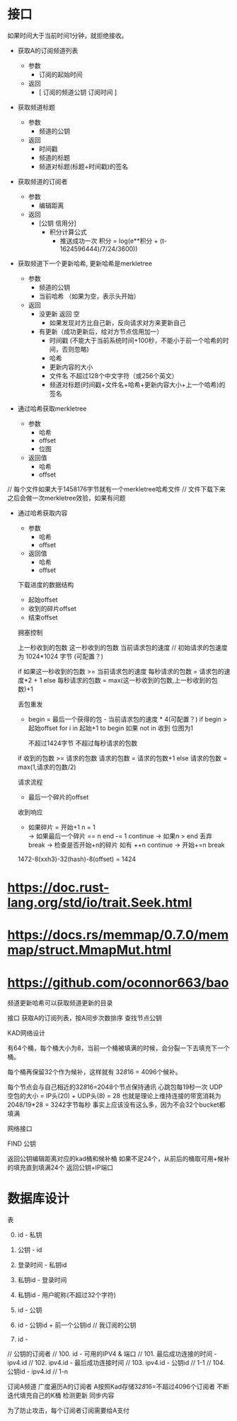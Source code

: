 # 接口 

如果时间大于当前时间1分钟，就拒绝接收。

* 获取A的订阅频道列表 
  * 参数
    * 订阅的起始时间 
  * 返回
    * [ 订阅的频道公钥 订阅时间 ] 

* 获取频道标题
  * 参数
    * 频道的公钥
  * 返回
    * 时间戳
    * 频道的标题
    * 频道对标题(标题+时间戳)的签名

* 获取频道的订阅者
  * 参数
    * 编辑距离
  * 返回
    * [公钥 信用分]
      * 积分计算公式 
         * 推送成功一次 积分 = log(e**积分 + (t-1624596444)/7/24/3600))

* 获取频道下一个更新哈希, 更新哈希是merkletree
  * 参数
    * 频道的公钥
    * 当前哈希 （如果为空，表示头开始）
  * 返回
    * 没更新 返回 空
      * 如果发现对方比自己新，反向请求对方来更新自己
    * 有更新（成功更新后，给对方节点信用加一）
      * 时间戳 (不能大于当前系统时间+100秒，不能小于前一个哈希的时间，否则忽略)
      * 哈希
      * 更新内容的大小
      * 文件名 不超过128个中文字符（或256个英文）
      * 频道对标题(时间戳+文件名+哈希+更新内容大小+上一个哈希)的签名


* 通过哈希获取merkletree
  * 参数
    * 哈希
    * offset
    * 位图
  * 返回值
    * 哈希
    * offset

// 每个文件如果大于1458176字节就有一个merkletree哈希文件
// 文件下载下来之后会做一次merkletree效验，如果有问题

* 通过哈希获取内容
  * 参数
    * 哈希
    * offset
  * 返回值
    * 哈希
    * offset

  下载进度的数据结构
    * 起始offset
    * 收到的碎片offset
    * 结束offset
  


  拥塞控制
    
    上一秒收到的包数
    这一秒收到的包数
    当前请求包的速度 // 初始请求的包速度为 1024*1024 字节 (可配置？)

    if 如果这一秒收到的包数 >= 当前请求包的速度
      每秒请求的包数 = 请求包的速度*2 + 1
    else
      每秒请求的包数 = max(这一秒收到的包数,上一秒收到的包数)+1
       

  丢包重发
    
    * begin = 最后一个获得的包 - 当前请求包的速度 * 4(可配置？)
      if begin > 起始offset
        for i in 起始+1 to begin
          如果 not in 收到
            位图为1
        
        不超过1424字节
        不超过每秒请求的包数

    if 收到的包数 >= 请求的包数
      请求的包数 = 请求的包数+1
    else
      请求的包数 = max(1,请求的包数/2)


  请求流程
    * 最后一个碎片的offset
  
  收到响应
    * 如果碎片 = 开始+1
      n = 1  
      -> 如果最后一个碎片 == n
        end -= 1
        continue
      -> 如果n > end
        丢弃
        break
      -> 检查是否开始+n的碎片
          如有 
            ++n
            continue
      -> 开始+=n
          break


  1472-8(xxh3)-32(hash)-8(offset) = 1424

# https://doc.rust-lang.org/std/io/trait.Seek.html
# https://docs.rs/memmap/0.7.0/memmap/struct.MmapMut.html
# https://github.com/oconnor663/bao

频道更新哈希可以获取频道更新的目录

接口 
  获取A的订阅列表，按A同步次数排序
  查找节点公钥


KAD网络设计

有64个桶，每个桶大小为8，当前一个桶被填满的时候，会分裂一下去填充下一个桶。

每个桶再保留32个作为候补，这样就有 32*8*16 = 4096个候补。

每个节点会与自己相近的32*8*16=2048个节点保持通讯
心跳包每19秒一次
UDP 空包的大小 = IP头(20) + UDP头(8) = 28
也就是理论上维持连接的带宽消耗为 2048/19*28 = 3242字节每秒
事实上应该没有这么多，因为不会32个bucket都填满

网络接口
  
FIND 公钥

  返回公钥编辑距离对应的kad桶和候补桶
  如果不足24个，从前后的桶取可用+候补的填充直到填满24个
  返回公钥+IP端口
  



# 数据库设计

表

0. id - 私钥
1. 公钥 - id
2. 登录时间 - 私钥id
3. 私钥id - 登录时间
4. 私钥id - 用户昵称(不超过32个字符)

10. id - 公钥
11. id - 公钥id + 前一个公钥id  // 我订阅的公钥
12. id - 

// 公钥的订阅者
// 100. id - 可用的IPV4 & 端口
// 101. 最后成功连接的时间 - ipv4.id 
// 102. ipv4.id - 最后成功连接时间 
// 103. ipv4.id - 公钥id // 1-1
// 104. 公钥id - ipv4.id // 1-n 

订阅A频道
广度遍历A的订阅者
  A按照Kad存储32*8*16=不超过4096个订阅者
不断迭代填充自己的K桶
检测更新
同步内容

为了防止攻击，每个订阅者订阅需要给A支付
